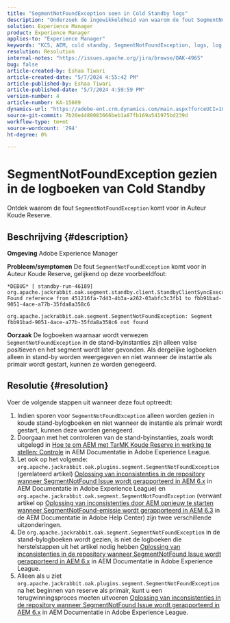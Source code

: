 ```yaml
---
title: "SegmentNotFoundException seen in Cold Standby logs"
description: "Onderzoek de ingewikkeldheid van waarom de fout SegmentNotFoundException in Auteur Cold Standby gebeurt."
solution: Experience Manager
product: Experience Manager
applies-to: "Experience Manager"
keywords: "KCS, AEM, cold standby, SegmentNotFoundException, logs, log, Adobe Experience Manager"
resolution: Resolution
internal-notes: "https://issues.apache.org/jira/browse/OAK-4965"
bug: false
article-created-by: Eshaa Tiwari
article-created-date: "5/7/2024 4:55:42 PM"
article-published-by: Eshaa Tiwari
article-published-date: "5/7/2024 4:59:59 PM"
version-number: 4
article-number: KA-15609
dynamics-url: "https://adobe-ent.crm.dynamics.com/main.aspx?forceUCI=1&pagetype=entityrecord&etn=knowledgearticle&id=a54c5aa3-920c-ef11-9f8a-6045bd006793"
source-git-commit: 7b20e4480083666beb1a87fb169a541975bd239d
workflow-type: tm+mt
source-wordcount: '294'
ht-degree: 0%

---
```


# SegmentNotFoundException gezien in de logboeken van Cold Standby


Ontdek waarom de fout `SegmentNotFoundException` komt voor in Auteur Koude Reserve.

## Beschrijving {#description}


<b>Omgeving</b>
Adobe Experience Manager

<b>Probleem/symptomen</b>
De fout `SegmentNotFoundException` komt voor in Auteur Koude Reserve, gelijkend op deze voorbeeldfout:


```
*DEBUG* [ standby-run-46189]  org.apache.jackrabbit.oak.segment.standby.client.StandbyClientSyncExecution Found reference from 451216fa-7d43-4b3a-a262-03abfc3c3fb1 to fbb91bad-9051-4ace-a77b-35fda8a358c6

org.apache.jackrabbit.oak.segment.SegmentNotFoundException: Segment fbb91bad-9051-4ace-a77b-35fda8a358c6 not found
```


<b>Oorzaak</b>
De logboeken waarnaar wordt verwezen `SegmentNotFoundException` in de stand-byinstanties zijn alleen valse positieven en het segment wordt later gevonden.
Als dergelijke logboeken alleen in stand-by worden weergegeven en niet wanneer de instantie als primair wordt gestart, kunnen ze worden genegeerd.




## Resolutie {#resolution}


Voer de volgende stappen uit wanneer deze fout optreedt:

1. Indien sporen voor `SegmentNotFoundException` alleen worden gezien in koude stand-bylogboeken en niet wanneer de instantie als primair wordt gestart, kunnen deze worden genegeerd.
2. Doorgaan met het controleren van de stand-byinstanties, zoals wordt uitgelegd in [Hoe te om AEM met TarMK Koude Reserve in werking te stellen: Controle](https://docs.adobe.com/content/help/en/experience-manager-65/deploying/deploying/tarmk-cold-standby.html#monitoring) in AEM Documentatie in Adobe Experience League.
3. Let ook op het volgende: `org.apache.jackrabbit.oak.plugins.segment.SegmentNotFoundException` (gerelateerd artikel) [Oplossing van inconsistenties in de repository wanneer SegmentNotFound Issue wordt gerapporteerd in AEM 6.x](https://helpx.adobe.com/experience-manager/kb/fix-inconsistencies-in-the-repository-when-segmentnotfound-issue.html) in AEM Documentatie in Adobe Experience League) en `org.apache.jackrabbit.oak.segment.SegmentNotFoundException` (verwant artikel op [Oplossing van inconsistenties door AEM opnieuw te starten wanneer SegmentNotFound-emissie wordt gerapporteerd in AEM 6.3](https://helpx.adobe.com/au/experience-manager/kb/fix-inconsistencies-by-restarting-AEM-when-segmentNotFound-issue-is-reported-in-AEM.html) in de AEM Documentatie in Adobe Help Center) zijn twee verschillende uitzonderingen.
4. De `org.apache.jackrabbit.oak.segment.SegmentNotFoundException` in de stand-bylogboeken wordt gezien, is niet de logboeken die herstelstappen uit het artikel nodig hebben [Oplossing van inconsistenties in de repository wanneer SegmentNotFound Issue wordt gerapporteerd in AEM 6.x](https://helpx.adobe.com/experience-manager/kb/fix-inconsistencies-in-the-repository-when-segmentnotfound-issue.html) in AEM Documentatie in Adobe Experience League.
5. Alleen als u ziet `org.apache.jackrabbit.oak.plugins.segment.SegmentNotFoundException` na het beginnen van reserve als primair, kunt u een terugwinningsproces moeten uitvoeren [Oplossing van inconsistenties in de repository wanneer SegmentNotFound Issue wordt gerapporteerd in AEM 6.x](https://helpx.adobe.com/experience-manager/kb/fix-inconsistencies-in-the-repository-when-segmentnotfound-issue.html) in AEM Documentatie in Adobe Experience League.


